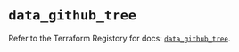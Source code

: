 # `data_github_tree`

Refer to the Terraform Registory for docs: [`data_github_tree`](https://registry.terraform.io/providers/integrations/github/5.41.0/docs/data-sources/tree).
